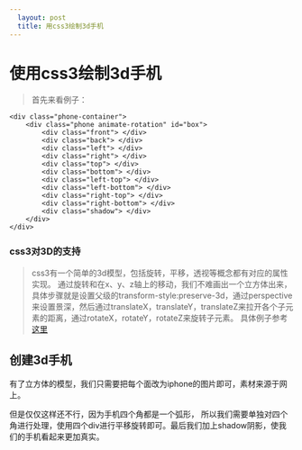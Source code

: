 ```yaml
---
  layout: post
  title: 用css3绘制3d手机
---
```


# 使用css3绘制3d手机

> 首先来看例子：

<style>
        .phone-container {
            position: relative;
            width: 251px;
            height: 537px;
            top: -127px;

            -webkit-perspective: 800px;
            -moz-perspective: 800px;
            -ms-perspective: 800px;
            -o-perspective: 800px;
            perspective: 800px;
            -webkit-transform: translate(0) scale(0.7);
            -moz-transform: translate(0) scale(0.7);
            -ms-transform: translate(0) scale(0.7);
            -o-transform: translate(0) scale(0.7);
            transform: translate(0) scale(0.7);
        }
        .phone-container * {
            position: absolute;
            -webkit-transition: all 1500ms;
            -moz-transition: all 1500ms;
            -o-transition: all 1500ms;
            transition: all 1500ms;
        }
        .phone-container .phone {
            left: 125px;
            transform-origin: left center;
            width: 251px;
            height: 537px;
            -webkit-transform-style: preserve-3d;
            -moz-transform-style: preserve-3d;
            -ms-transform-style: preserve-3d;
            -o-transform-style: preserve-3d;
            transform-style: preserve-3d;
            -webkit-transform: rotateX(1deg) rotateY(1deg);
            -moz-transform: rotateY(-80deg);
            -ms-transform: rotateY(-80deg);
            -o-transform: rotateY(-80deg);
            transform: rotateX(1deg) rotateY(1deg);

        }
        .phone-container .front {
            width: 251px;
            height: 537px;
            background: url(http://www.heclouds.com/static/try/img/front.png) no-repeat;
            -webkit-transform: translateX(-125px) rotateY(0deg) translateZ(14px);
            -moz-transform: translateX(-125px) rotateY(0deg) translateZ(14px);
            -ms-transform: translateX(-125px) rotateY(0deg) translateZ(14px);
            -o-transform: translateX(-125px) rotateY(0deg) translateZ(14px);
            transform: translateX(-125px) rotateY(0deg) translateZ(14px);
        }
        .phone-container .back {
            width: 251px;
            height: 537px;
            background: url(http://www.heclouds.com/static/try/img/back.png) no-repeat;
            -webkit-transform: translateX(-125px) rotateY(180deg) translateZ(13px);
            -moz-transform: translateX(-125px) rotateY(180deg) translateZ(13px);
            -ms-transform: translateX(-125px) rotateY(180deg) translateZ(13px);
            -o-transform: translateX(-125px) rotateY(180deg) translateZ(13px);
            transform: translateX(-125px) rotateY(180deg) translateZ(13px);
        }
        .phone-container .top {
            background: black;
            width: 218px;
            height: 31px;
            /* -webkit-transform: translateZ(15px) translateX(-125px) rotateX(90deg); */
            -webkit-transform: translateX(-110px) translateZ(0px) rotateX(90deg);
            -moz-transform: translateX(-110px) translateZ(0px) rotateX(90deg);
            -ms-transform: translateX(-110px) translateZ(0px) rotateX(90deg);
            -o-transform: translateX(-110px) translateZ(0px) rotateX(90deg);
            transform: translateX(-110px) translateZ(0px) rotateX(90deg);
        }
        .phone-container .bottom {
            background: black;
            width: 218px;
            height: 31px;
            /* -webkit-transform: translateZ(15px) translateX(-125px) rotateX(90deg); */
            -webkit-transform: translateX(-110px) translateY(500px) translateZ(0px) rotateX(90deg);
            -moz-transform: translateX(-110px) translateY(500px) translateZ(0px) rotateX(90deg);
            -ms-transform: translateX(-110px) translateY(500px) translateZ(0px) rotateX(90deg);
            -o-transform: translateX(-110px) translateY(500px) translateZ(0px) rotateX(90deg);
            transform: translateX(-110px) translateY(500px) translateZ(0px) rotateX(90deg);
        }
        .phone-container .left {
            width: 31px;
            height: 537px;
            background: url(http://www.heclouds.com/static/try/img/left_side.png) no-repeat;
            -webkit-transform: translateX(-138px) rotateY(-90deg);
            -moz-transform: translateX(-138px) rotateY(-90deg);
            -ms-transform: translateX(-138px) rotateY(-90deg);
            -o-transform: translateX(-138px) rotateY(-90deg);
            transform: translateX(-138px) rotateY(-90deg);
            -webkit-border-radius: 20px;
            -moz-border-radius: 20px;
            -ms-border-radius: 20px;
            -o-border-radius: 20px;
            border-radius: 20px;
            -webkit-backface-visibility: hidden;
            -moz-backface-visibility: hidden;
            -ms-backface-visibility: hidden;
            -o-backface-visibility: hidden;
            backface-visibility: hidden;
        }
        .phone-container .left-top {
            background: black;
            width: 29px;
            height: 30px;
            top: 4px;
            -webkit-transform: translateX(-129px) rotateY(-90deg) rotateX(30deg);
            -moz-transform: translateX(-129px) rotateY(-90deg) rotateX(30deg);
            -ms-transform: translateX(-129px) rotateY(-90deg) rotateX(30deg);
            -o-transform: translateX(-129px) rotateY(-90deg) rotateX(30deg);
            transform: translateX(-129px) rotateY(-90deg) rotateX(30deg);
        }
        .phone-container .left-bottom {
            background: black;
            width: 29px;
            height: 25px;
            -webkit-transform: translateX(-131px) translateY(490px) rotateY(-90deg) rotateX(-30deg);
            -moz-transform: translateX(-131px) translateY(490px) rotateY(-90deg) rotateX(-30deg);
            -ms-transform: translateX(-131px) translateY(490px) rotateY(-90deg) rotateX(-30deg);
            -o-transform: translateX(-131px) translateY(490px) rotateY(-90deg) rotateX(-30deg);
            transform: translateX(-131px) translateY(490px) rotateY(-90deg) rotateX(-30deg);
        }
        .phone-container .right {
            width: 31px;
            height: 537px;
            background: url(http://www.heclouds.com/static/try/img/right_side.png) no-repeat;
            -webkit-transform: translateX(105px) rotateY(90deg);
            -moz-transform: translateX(105px) rotateY(90deg);
            -ms-transform: translateX(105px) rotateY(90deg);
            -o-transform: translateX(105px) rotateY(90deg);
            transform: translateX(105px) rotateY(90deg);
            -webkit-backface-visibility: hidden;
            -moz-backface-visibility: hidden;
            -ms-backface-visibility: hidden;
            -o-backface-visibility: hidden;
            backface-visibility: hidden;
        }
        .phone-container .right-top {
            background: black;
            width: 29px;
            height: 29px;
            top: 4px;
            -webkit-transform: translateX(98px) rotateY(-90deg) rotateX(-30deg);
            -moz-transform: translateX(98px) rotateY(-90deg) rotateX(-30deg);
            -ms-transform: translateX(98px) rotateY(-90deg) rotateX(-30deg);
            -o-transform: translateX(98px) rotateY(-90deg) rotateX(-30deg);
            transform: translateX(98px) rotateY(-90deg) rotateX(-30deg);
        }
        .phone-container .right-bottom {
            background: black;
            width: 29px;
            height: 25px;
            -webkit-transform: translateX(100px) translateY(490px) rotateY(-90deg) rotateX(30deg);
            -moz-transform: translateX(100px) translateY(490px) rotateY(-90deg) rotateX(30deg);
            -ms-transform: translateX(100px) translateY(490px) rotateY(-90deg) rotateX(30deg);
            -o-transform: translateX(100px) translateY(490px) rotateY(-90deg) rotateX(30deg);
            transform: translateX(100px) translateY(490px) rotateY(-90deg) rotateX(30deg);
        }
        .phone-container .shadow {
            width: 250px;
            height: 20px;
            -webkit-transform: translateX(-125px) translateY(530px) rotateX(90deg) translateY(-60px);
            -moz-transform: translateX(-125px) translateY(530px) rotateX(90deg) translateY(-60px);
            -ms-transform: translateX(-125px) translateY(530px) rotateX(90deg) translateY(-60px);
            -o-transform: translateX(-125px) translateY(530px) rotateX(90deg) translateY(-60px);
            transform: translateX(-125px) translateY(530px) rotateX(90deg) translateY(-60px);
            -webkit-box-shadow: 0 60px 60px black;
            -moz-box-shadow: 0 60px 60px black;
            box-shadow: 0 60px 60px black;
            -webkit-animation: lower-shadow 2.5s ease-in-out infinite alternate;
            -moz-animation: lower-shadow 2.5s ease-in-out infinite alternate;
            -o-animation: lower-shadow 2.5s ease-in-out infinite alternate;
            -ms-animation: lower-shadow 2.5s ease-in-out infinite alternate;
            animation: lower-shadow 2.5s ease-in-out infinite alternate;
        }


        .animate-rotation {
            -moz-animation: rotation 5s infinite linear;
            -o-animation: rotation 5s infinite linear;
            -webkit-animation: rotation 5s infinite linear;
            animation: rotation 5s infinite linear;
        }
        @-moz-keyframes rotation {
          0% {
                      -moz-transform: rotateX(30deg) rotateY(0deg);
                      -o-transform: rotateX(30deg) rotateY(0deg);
                      -webkit-transform: rotateX(30deg) rotateY(0deg);
                      transform: rotateX(30deg) rotateY(0deg);
                    }
                    100% {
                      -moz-transform: rotateX(30deg) rotateY(360deg);
                      -o-transform: rotateX(30deg) rotateY(360deg);
                      -webkit-transform: rotateX(30deg) rotateY(360deg);
                      transform: rotateX(30deg) rotateY(360deg);
                    }
        }
        @-webkit-keyframes rotation {
          0% {
            -moz-transform: rotateX(30deg) rotateY(0deg);
            -o-transform: rotateX(30deg) rotateY(0deg);
            -webkit-transform: rotateX(30deg) rotateY(0deg);
            transform: rotateX(30deg) rotateY(0deg);
          }
          100% {
            -moz-transform: rotateX(30deg) rotateY(360deg);
            -o-transform: rotateX(30deg) rotateY(360deg);
            -webkit-transform: rotateX(30deg) rotateY(360deg);
            transform: rotateX(30deg) rotateY(360deg);
          }
        }
        @-o-keyframes rotation {
          0% {
                      -moz-transform: rotateX(30deg) rotateY(0deg);
                      -o-transform: rotateX(30deg) rotateY(0deg);
                      -webkit-transform: rotateX(30deg) rotateY(0deg);
                      transform: rotateX(30deg) rotateY(0deg);
                    }
                    100% {
                      -moz-transform: rotateX(30deg) rotateY(360deg);
                      -o-transform: rotateX(30deg) rotateY(360deg);
                      -webkit-transform: rotateX(30deg) rotateY(360deg);
                      transform: rotateX(30deg) rotateY(360deg);
                    }
        }
        @-ms-keyframes rotation {
         0% {
                     -moz-transform: rotateX(30deg) rotateY(0deg);
                     -o-transform: rotateX(30deg) rotateY(0deg);
                     -webkit-transform: rotateX(30deg) rotateY(0deg);
                     transform: rotateX(30deg) rotateY(0deg);
                   }
                   100% {
                     -moz-transform: rotateX(30deg) rotateY(360deg);
                     -o-transform: rotateX(30deg) rotateY(360deg);
                     -webkit-transform: rotateX(30deg) rotateY(360deg);
                     transform: rotateX(30deg) rotateY(360deg);
                   }
        }
        @keyframes rotation {
          0% {
                      -moz-transform: rotateX(30deg) rotateY(0deg);
                      -o-transform: rotateX(30deg) rotateY(0deg);
                      -webkit-transform: rotateX(30deg) rotateY(0deg);
                      transform: rotateX(30deg) rotateY(0deg);
                    }
                    100% {
                      -moz-transform: rotateX(30deg) rotateY(360deg);
                      -o-transform: rotateX(30deg) rotateY(360deg);
                      -webkit-transform: rotateX(30deg) rotateY(360deg);
                      transform: rotateX(30deg) rotateY(360deg);
                    }
        }
</style>

<div class="touch-rotate">
    <!--[if lte IE 10]><div class="ie-tip highlight">您的浏览器不支持查看旋转状态，请使用IE10以上版本浏览器或谷歌、火狐浏览器</div><![endif]-->

    <div class="phone-container">
        <div class="phone animate-rotation" id="box">
            <div class="front"> </div>
            <div class="back"> </div>
            <div class="left"> </div>
            <div class="right"> </div>
            <div class="top"> </div>
            <div class="bottom"> </div>
            <div class="left-top"> </div>
            <div class="left-bottom"> </div>
            <div class="right-top"> </div>
            <div class="right-bottom"> </div>
            <div class="shadow"> </div>
        </div>
    </div>
</div>

### css3对3D的支持
> css3有一个简单的3d模型，包括旋转，平移，透视等概念都有对应的属性实现。
  通过旋转和在x、y、z轴上的移动，我们不难画出一个立方体出来，具体步骤就是设置父级的transform-style:preserve-3d，通过perspective来设置景深，然后通过translateX，translateY，translateZ来拉开各个子元素的距离，通过rotateX，rotateY，rotateZ来旋转子元素。
  具体例子参考[这里](http://jsfiddle.net/24yqrw3g/)

## 创建3d手机

有了立方体的模型，我们只需要把每个面改为iphone的图片即可，素材来源于网上。

但是仅仅这样还不行，因为手机四个角都是一个弧形，
所以我们需要单独对四个角进行处理，使用四个div进行平移旋转即可。最后我们加上shadow阴影，使我们的手机看起来更加真实。